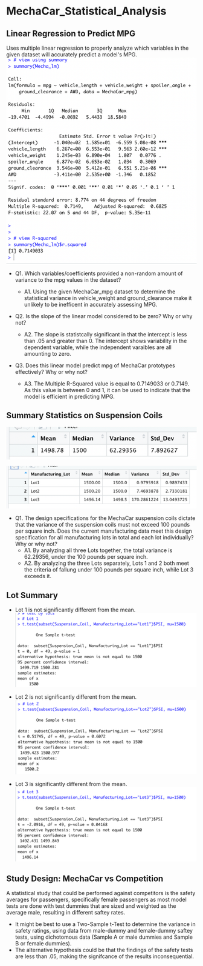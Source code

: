 # MechaCar_Statistical_Analysis


## Linear Regression to Predict MPG
Uses multiple linear regression to properly analyze which variables in the given dataset will accurately predict a model's MPG.
![Mecha Car Linear Summary](mechacar_linear.png)

* Q1. Which variables/coefficients provided a non-random amount of variance to the mpg values in the dataset?
  - A1. Using the given MechaCar_mpg dataset to determine the statistical variance in vehicle_weight and ground_clearance make it unlikely to be inefficent in accurately assessing MPG.

* Q2. Is the slope of the linear model considered to be zero? Why or why not?
  - A2. The slope is statistcally significant in that the intercept is less than .05 and greater than 0. The intercept shows variability in the dependent variable, while the independent varaibles are all amounting to zero.

* Q3. Does this linear model predict mpg of MechaCar prototypes effectively? Why or why not?
  - A3. The Multiple R-Squared value is equal to 0.7149033 or 0.7149. As this value is between 0 and 1, it can be used to indicate that the model is efficient in predicting MPG.


## Summary Statistics on Suspension Coils

![Mecha Car Total Summary](total_summary.png)

![lot_summary](lot_summary.png)

* Q1. The design specifications for the MechaCar suspension coils dictate that the variance of the suspension coils must not exceed 100 pounds per square inch. Does the current manufacturing data meet this design specification for all manufacturing lots in total and each lot individually? Why or why not?
  - A1. By analyzing all three Lots together, the total variance is 62.29356, under the 100 pounds per square inch.
  - A2. By analyzing the three Lots separately, Lots 1 and 2 both meet the criteria of fallung under 100 pounds per square inch, while Lot 3 exceeds it.

## Lot Summary

* Lot 1 is not significantly different from the mean.
![lot1](lot1.png)

* Lot 2 is not significantly different from the mean.
![lot2](lot2.png)

* Lot 3 is significantly different from the mean.
![lot3](lot3.png)


## Study Design: MechaCar vs Competition

A statistical study that could be performed against competitors is the safety averages for passengers, specifically female passengers as most model tests are done with test dummies that are sized and weighted as the average male, resulting in different saftey rates.
* It might be best to use a Two-Sample t-Test to determine the variance in safety ratings, using data from male-dummy and female-dummy saftey tests, using dichotomous data (Sample A or male dummies and Sample B or female dummies).
* The alternative hypothesis could be that the findings of the safety tests are less than .05, making the signifcance of the results inconsequential.
